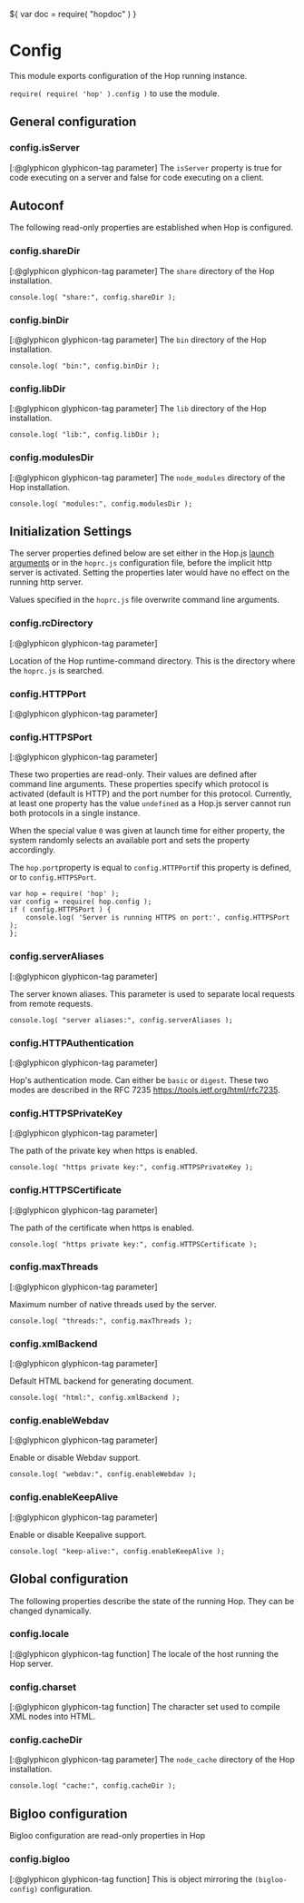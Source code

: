 ${ var doc = require( "hopdoc" ) }

Config
======

This module exports configuration of the Hop running instance.

`require( require( 'hop' ).config )` to use the module.

General configuration
---------------------

### config.isServer ###
[:@glyphicon glyphicon-tag parameter]
The `isServer` property is true for code executing on a server and false
for code executing on a client.


Autoconf
--------

The following read-only properties are established when Hop is configured.

### config.shareDir ###
[:@glyphicon glyphicon-tag parameter]
The `share` directory of the Hop installation. 

```hopscript
console.log( "share:", config.shareDir );
```

### config.binDir ###
[:@glyphicon glyphicon-tag parameter]
The `bin` directory of the Hop installation. 

```hopscript
console.log( "bin:", config.binDir );
```

### config.libDir ###
[:@glyphicon glyphicon-tag parameter]
The `lib` directory of the Hop installation. 

```hopscript
console.log( "lib:", config.libDir );
```

### config.modulesDir ###
[:@glyphicon glyphicon-tag parameter] 
The `node_modules` directory of the Hop installation.

```hopscript
console.log( "modules:", config.modulesDir );
```

Initialization Settings
-----------------------

The server properties defined below are set either in the Hop.js [launch
arguments](00-command.html) or in the `hoprc.js` configuration file, before
the implicit http server is activated. Setting the properties later would have
no effect on the running http server.

Values specified in the `hoprc.js` file overwrite command line
arguments.

### config.rcDirectory ###
[:@glyphicon glyphicon-tag parameter]

Location of the Hop runtime-command directory. This is the directory
where the `hoprc.js` is searched.


### config.HTTPPort ###
[:@glyphicon glyphicon-tag parameter]
### config.HTTPSPort ###
[:@glyphicon glyphicon-tag parameter]

These two properties are read-only. Their values are defined after
command line arguments.  These properties specify which protocol is
activated (default is HTTP) and the port number for this
protocol. Currently, at least one property has the value `undefined`
as a Hop.js server cannot run both protocols in a single instance.

When the special value `0` was given at launch time for either
property, the system randomly selects an available port and sets the
property accordingly.

The `hop.port`property is equal to `config.HTTPPort`if this property
is defined, or to `config.HTTPSPort`.

```hopscript
var hop = require( 'hop' );
var config = require( hop.config );
if ( config.HTTPSPort ) {
	console.log( 'Server is running HTTPS on port:', config.HTTPSPort );
};
```

### config.serverAliases ###
[:@glyphicon glyphicon-tag parameter]

The server known aliases. This parameter is used
to separate local requests from remote requests.

```hopscript
console.log( "server aliases:", config.serverAliases );
```

### config.HTTPAuthentication ###
[:@glyphicon glyphicon-tag parameter]

Hop's authentication mode. Can either be `basic` or `digest`. These two
modes are described in the RFC 7235 <https://tools.ietf.org/html/rfc7235>.


### config.HTTPSPrivateKey ###
[:@glyphicon glyphicon-tag parameter]

The path of the private key when https is enabled.

```hopscript
console.log( "https private key:", config.HTTPSPrivateKey );
```

### config.HTTPSCertificate ###
[:@glyphicon glyphicon-tag parameter]

The path of the certificate when https is enabled.

```hopscript
console.log( "https private key:", config.HTTPSCertificate );
```

### config.maxThreads ###
[:@glyphicon glyphicon-tag parameter]

Maximum number of native threads used by the server.

```hopscript
console.log( "threads:", config.maxThreads );
```

### config.xmlBackend ###
[:@glyphicon glyphicon-tag parameter]

Default HTML backend for generating document.

```hopscript
console.log( "html:", config.xmlBackend );
```

### config.enableWebdav ###
[:@glyphicon glyphicon-tag parameter]

Enable or disable Webdav support.

```hopscript
console.log( "webdav:", config.enableWebdav );
```

### config.enableKeepAlive ###
[:@glyphicon glyphicon-tag parameter]

Enable or disable Keepalive support.

```hopscript
console.log( "keep-alive:", config.enableKeepAlive );
```

Global configuration
--------------------

The following properties describe the state of the running Hop. They
can be changed dynamically.

### config.locale ###
[:@glyphicon glyphicon-tag function]
The locale of the host running the Hop server. 

### config.charset ###
[:@glyphicon glyphicon-tag function]
The character set used to compile XML nodes into HTML. 

### config.cacheDir ###
[:@glyphicon glyphicon-tag parameter] 
The `node_cache` directory of the Hop installation.

```hopscript
console.log( "cache:", config.cacheDir );
```

Bigloo configuration
--------------------

Bigloo configuration are read-only properties in Hop

### config.bigloo ###
[:@glyphicon glyphicon-tag function]
This is object mirroring the `(bigloo-config)` configuration.

